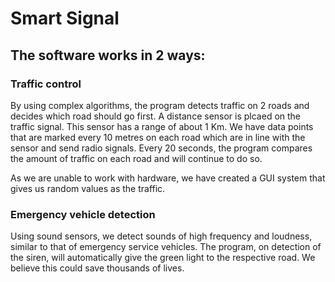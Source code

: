 # Smart Signal

## The software works in 2 ways:

### Traffic control
By using complex algorithms, the program detects traffic on 2 roads and decides which road should go first.
A distance sensor is plcaed on the traffic signal. This sensor has a range of about 1 Km. We have data points that are marked every 10 metres on each road which are in line with the sensor and send radio signals.
Every 20 seconds, the program compares the amount of traffic on each road and will continue to do so.

As we are unable to work with hardware, we have created a GUI system that gives us random values as the traffic.

### Emergency vehicle detection
Using sound sensors, we detect sounds of high frequency and loudness, similar to that of emergency service vehicles. The program, on detection of the siren, will automatically give the green light to the respective road. We believe this could save thousands of lives.